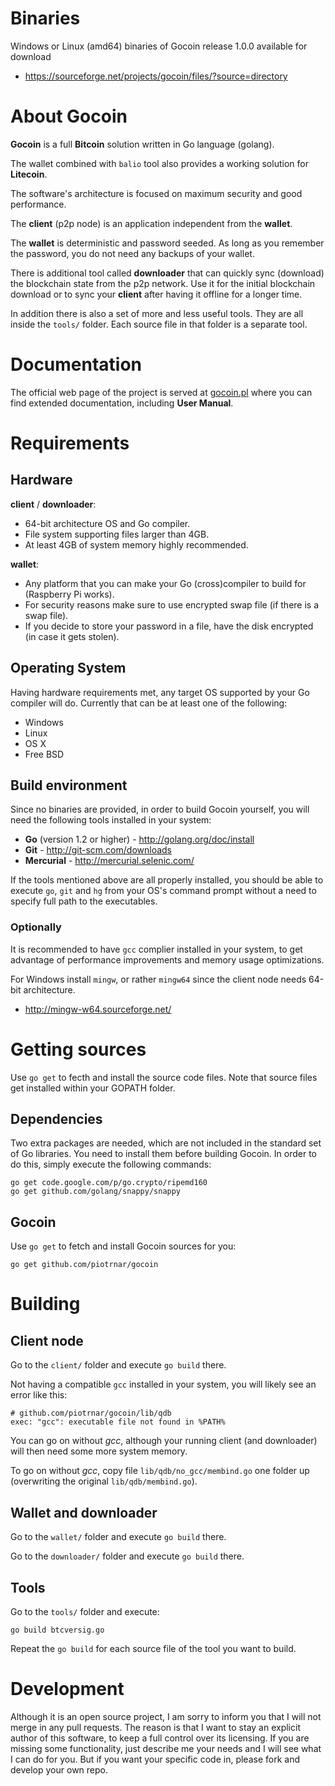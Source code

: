 # Binaries

Windows or Linux (amd64) binaries of Gocoin release 1.0.0 available for download

 * https://sourceforge.net/projects/gocoin/files/?source=directory

# About Gocoin

**Gocoin** is a full **Bitcoin** solution written in Go language (golang).

The wallet combined with `balio` tool also provides a working solution for **Litecoin**.

The software's architecture is focused on maximum security and good performance.

The **client** (p2p node) is an application independent from the **wallet**.

The **wallet** is deterministic and password seeded.
As long as you remember the password, you do not need any backups of your wallet.

There is additional tool called **downloader** that
can quickly sync (download) the blockchain state from the p2p network.
Use it for the initial blockchain download or to sync your **client** after having it offline for a longer time.

In addition there is also a set of more and less useful tools.
They are all inside the `tools/` folder.
Each source file in that folder is a separate tool.


# Documentation
The official web page of the project is served at <a href="http://gocoin.pl">gocoin.pl</a>
where you can find extended documentation, including **User Manual**.


# Requirements

## Hardware

**client** / **downloader**:

* 64-bit architecture OS and Go compiler.
* File system supporting files larger than 4GB.
* At least 4GB of system memory highly recommended.


**wallet**:

* Any platform that you can make your Go (cross)compiler to build for (Raspberry Pi works).
* For security reasons make sure to use encrypted swap file (if there is a swap file).
* If you decide to store your password in a file, have the disk encrypted (in case it gets stolen).


## Operating System
Having hardware requirements met, any target OS supported by your Go compiler will do.
Currently that can be at least one of the following:

* Windows
* Linux
* OS X
* Free BSD

## Build environment
Since no binaries are provided, in order to build Gocoin yourself, you will need the following tools installed in your system:

* **Go** (version 1.2 or higher) - http://golang.org/doc/install
* **Git** - http://git-scm.com/downloads
* **Mercurial** - http://mercurial.selenic.com/

If the tools mentioned above are all properly installed, you should be able to execute `go`, `git` and `hg`
from your OS's command prompt without a need to specify full path to the executables.


### Optionally

It is recommended to have `gcc` complier installed in your system, to get advantage of performance improvements and memory usage optimizations.

For Windows install `mingw`, or rather `mingw64` since the client node needs 64-bit architecture.

 * http://mingw-w64.sourceforge.net/


# Getting sources

Use `go get` to fecth and install the source code files.
Note that source files get installed within your GOPATH folder.

## Dependencies

Two extra packages are needed, which are not included in the standard set of Go libraries.
You need to install them before building Gocoin.
In order to do this, simply execute the following commands:

	go get code.google.com/p/go.crypto/ripemd160
	go get github.com/golang/snappy/snappy

## Gocoin
Use `go get` to fetch and install Gocoin sources for you:

	go get github.com/piotrnar/gocoin


# Building

## Client node
Go to the `client/` folder and execute `go build` there.


Not having a compatible `gcc` installed in your system, you will likely see an error like this:

	# github.com/piotrnar/gocoin/lib/qdb
	exec: "gcc": executable file not found in %PATH%

You can go on without *gcc*, although your running client (and downloader) will then need some more system memory.

To go on without *gcc*, copy file `lib/qdb/no_gcc/membind.go` one folder up (overwriting the original `lib/qdb/membind.go`).

## Wallet and downloader
Go to the `wallet/` folder and execute `go build` there.

Go to the `downloader/` folder and execute `go build` there.

## Tools
Go to the `tools/` folder and execute:

	go build btcversig.go

Repeat the `go build` for each source file of the tool you want to build.

# Development
Although it is an open source project, I am sorry to inform you that I will not merge in any pull requests.
The reason is that I want to stay an explicit author of this software, to keep a full control over its
licensing. If you are missing some functionality, just describe me your needs and I will see what I can do
for you. But if you want your specific code in, please fork and develop your own repo.
